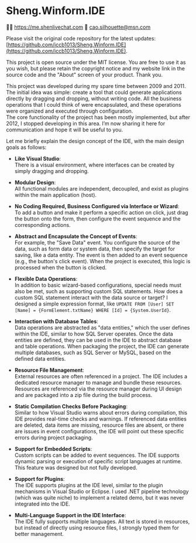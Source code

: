 # Sheng.Winform.IDE

🙋‍♂️ https://me.shenlivechat.com
📨 cao.silhouette@msn.com

Please visit the original code repository for the latest updates: [https://github.com/iccb1013/Sheng.Winform.IDE](https://github.com/iccb1013/Sheng.Winform.IDE).

This project is open source under the MIT license. You are free to use it as you wish, but please retain the copyright notice and my website link in the source code and the "About" screen of your product. Thank you.

This project was developed during my spare time between 2009 and 2011. The initial idea was simple: create a tool that could generate applications directly by dragging and dropping, without writing code. All the business operations that I could think of were encapsulated, and these operations were organized and executed through configuration.  
The core functionality of the project has been mostly implemented, but after 2012, I stopped developing in this area. I’m now sharing it here for communication and hope it will be useful to you.

Let me briefly explain the design concept of the IDE, with the main design goals as follows:

- **Like Visual Studio**:  
  There is a visual environment, where interfaces can be created by simply dragging and dropping.
  
- **Modular Design**:  
  All functional modules are independent, decoupled, and exist as plugins within the main application (host).

- **No Coding Required, Business Configured via Interface or Wizard**:  
  To add a button and make it perform a specific action on click, just drag the button onto the form, then configure the event sequence and the corresponding actions.

- **Abstract and Encapsulate the Concept of Events**:  
  For example, the "Save Data" event. You configure the source of the data, such as form data or system data, then specify the target for saving, like a data entity. The event is then added to an event sequence (e.g., the button's click event). When the project is executed, this logic is processed when the button is clicked.

- **Flexible Data Operations**:  
  In addition to basic wizard-based configurations, special needs must also be met, such as supporting custom SQL statements. How does a custom SQL statement interact with the data source or target? I designed a simple expression format, like `UPDATE FROM [User] SET [Name] = {FormElement.txtName} WHERE [Id] = {System.UserId}`.

- **Interaction with Database Tables**:  
  Data operations are abstracted as "data entities," which the user defines within the IDE, similar to how SQL Server operates. Once the data entities are defined, they can be used in the IDE to abstract database and table operations. When packaging the project, the IDE can generate multiple databases, such as SQL Server or MySQL, based on the defined data entities.

- **Resource File Management**:  
  External resources are often referenced in a project. The IDE includes a dedicated resource manager to manage and bundle these resources. Resources are referenced via the resource manager during UI design and are packaged into a zip file during the build process.

- **Static Compilation Checks Before Packaging**:  
  Similar to how Visual Studio warns about errors during compilation, this IDE provides real-time checks and warnings. If referenced data entities are deleted, data items are missing, resource files are absent, or there are issues in event configurations, the IDE will point out these specific errors during project packaging.

- **Support for Embedded Scripts**:  
  Custom scripts can be added to event sequences. The IDE supports dynamic parsing or execution of specific script languages at runtime. This feature was designed but not fully developed.

- **Support for Plugins**:  
  The IDE supports plugins at the IDE level, similar to the plugin mechanisms in Visual Studio or Eclipse. I used .NET pipeline technology (which was quite niche) to implement a related demo, but it was never integrated into the IDE.

- **Multi-Language Support in the IDE Interface**:  
  The IDE fully supports multiple languages. All text is stored in resources, but instead of directly using resource files, I strongly typed them for better management.
